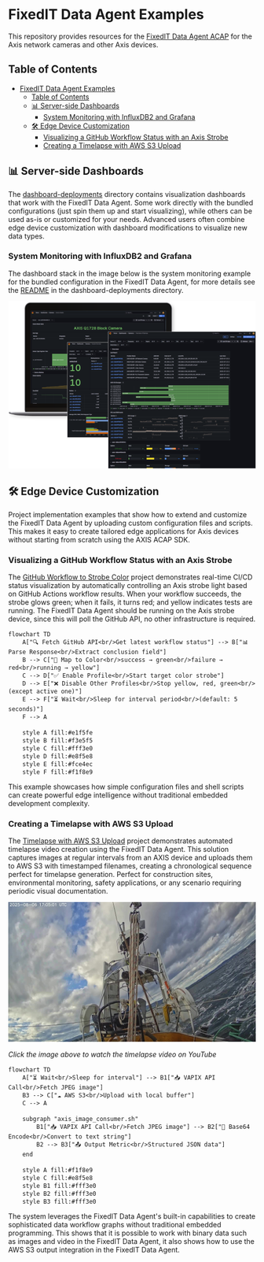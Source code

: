 # FixedIT Data Agent Examples

This repository provides resources for the [FixedIT Data Agent ACAP](https://fixedit.ai/products-data-agent/) for the Axis network cameras and other Axis devices.

## Table of Contents

- [FixedIT Data Agent Examples](#fixedit-data-agent-examples)
  - [Table of Contents](#table-of-contents)
  - [📊 Server-side Dashboards](#server-side-dashboards)
    - [System Monitoring with InfluxDB2 and Grafana](#system-monitoring-with-influxdb2-and-grafana)
  - [🛠️ Edge Device Customization](#edge-device-customization)
    - [Visualizing a GitHub Workflow Status with an Axis Strobe](#visualizing-a-github-workflow-status-with-an-axis-strobe)
    - [Creating a Timelapse with AWS S3 Upload](#creating-a-timelapse-with-aws-s3-upload)

<a id="server-side-dashboards"></a>

## 📊 Server-side Dashboards

The [dashboard-deployments](./dashboard-deployments) directory contains visualization dashboards that work with the FixedIT Data Agent. Some work directly with the bundled configurations (just spin them up and start visualizing), while others can be used as-is or customized for your needs. Advanced users often combine edge device customization with dashboard modifications to visualize new data types.

### System Monitoring with InfluxDB2 and Grafana

The dashboard stack in the image below is the system monitoring example for the bundled configuration in the FixedIT Data Agent, for more details see the [README](./dashboard-deployments/system-monitoring-influxdb2-flux-grafana/README.md) in the dashboard-deployments directory.

![Grafana Dashboard Overview](./dashboard-deployments/system-monitoring-influxdb2-flux-grafana/.images/laptop-with-grafana-for-monitoring.png)

<a id="edge-device-customization"></a>

## 🛠️ Edge Device Customization

Project implementation examples that show how to extend and customize the FixedIT Data Agent by uploading custom configuration files and scripts. This makes it easy to create tailored edge applications for Axis devices without starting from scratch using the AXIS ACAP SDK.

### Visualizing a GitHub Workflow Status with an Axis Strobe

The [GitHub Workflow to Strobe Color](./project-strobe-color-from-github-workflow) project demonstrates real-time CI/CD status visualization by automatically controlling an Axis strobe light based on GitHub Actions workflow results. When your workflow succeeds, the strobe glows green; when it fails, it turns red; and yellow indicates tests are running. The FixedIT Data Agent should be running on the Axis strobe device, since this will poll the GitHub API, no other infrastructure is required.

```mermaid
flowchart TD
    A["🔍 Fetch GitHub API<br/>Get latest workflow status"] --> B["📊 Parse Response<br/>Extract conclusion field"]
    B --> C["🎨 Map to Color<br/>success → green<br/>failure → red<br/>running → yellow"]
    C --> D["✅ Enable Profile<br/>Start target color strobe"]
    D --> E["❌ Disable Other Profiles<br/>Stop yellow, red, green<br/>(except active one)"]
    E --> F["⏳ Wait<br/>Sleep for interval period<br/>(default: 5 seconds)"]
    F --> A

    style A fill:#e1f5fe
    style B fill:#f3e5f5
    style C fill:#fff3e0
    style D fill:#e8f5e8
    style E fill:#fce4ec
    style F fill:#f1f8e9
```

This example showcases how simple configuration files and shell scripts can create powerful edge intelligence without traditional embedded development complexity.

### Creating a Timelapse with AWS S3 Upload

The [Timelapse with AWS S3 Upload](./project-timelapse-s3) project demonstrates automated timelapse video creation using the FixedIT Data Agent. This solution captures images at regular intervals from an AXIS device and uploads them to AWS S3 with timestamped filenames, creating a chronological sequence perfect for timelapse generation. Perfect for construction sites, environmental monitoring, safety applications, or any scenario requiring periodic visual documentation.

[![Timelapse Preview](./project-timelapse-s3/.images/timelapse-preview.jpg)](https://youtu.be/mcw3iAlBOj8)

_Click the image above to watch the timelapse video on YouTube_

```mermaid
flowchart TD
    A["⏳ Wait<br/>Sleep for interval"] --> B1["📥 VAPIX API Call<br/>Fetch JPEG image"]
    B3 --> C["☁️ AWS S3<br/>Upload with local buffer"]
    C --> A

    subgraph "axis_image_consumer.sh"
        B1["📥 VAPIX API Call<br/>Fetch JPEG image"] --> B2["🔄 Base64 Encode<br/>Convert to text string"]
        B2 --> B3["📤 Output Metric<br/>Structured JSON data"]
    end

    style A fill:#f1f8e9
    style C fill:#e8f5e8
    style B1 fill:#fff3e0
    style B2 fill:#fff3e0
    style B3 fill:#fff3e0
```

The system leverages the FixedIT Data Agent's built-in capabilities to create sophisticated data workflow graphs without traditional embedded programming. This shows that it is possible to work with binary data such as images and video in the FixedIT Data Agent, it also shows how to use the AWS S3 output integration in the FixedIT Data Agent.
